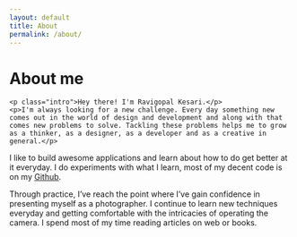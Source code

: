 ```yaml
---
layout: default
title: About 
permalink: /about/
---
```


<div class="post">
	<h1 class="pageTitle">About me</h1>
	
	<p class="intro">Hey there! I'm Ravigopal Kesari.</p>
	<p>I'm always looking for a new challenge. Every day something new comes out in the world of design and development and along with that comes new problems to solve. Tackling these problems helps me to grow as a thinker, as a designer, as a developer and as a creative in general.</p>
  <p>I like to build awesome applications and learn about how to do get better at it everyday. I do experiments with what I learn, most of my decent code is on my <a href="http://github.com/rvgpl">Github</a>.<p>
  <p>Through practice, I’ve reach the point where I’ve gain confidence in presenting myself as a photographer. I continue to learn new techniques everyday and getting comfortable with the intricacies of operating the camera. 
I spend most of my time reading articles on web or books.</p>  

</div>
